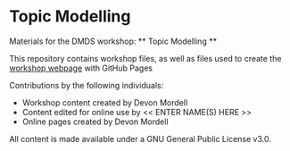 # Topic Modelling
Materials for the DMDS workshop: ** Topic Modelling **  

This repository contains workshop files, as well as files used to create the [workshop webpage](https://scds.githib.io/text-analysis-3) with GitHub Pages   


Contributions by the following individuals: 
- Workshop content created by Devon Mordell 
- Content edited for online use by << ENTER NAME(S) HERE >> 
- Online pages created by Devon Mordell


  
All content is made available under a GNU General Public License v3.0.
